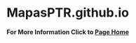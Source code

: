 # MapasPTR.github.io


<b>For More Information Click to <a href="https://grupoacon.github.io/MapasPTR.github.io/Lotes/src/index.html">Page Home</a></b>
